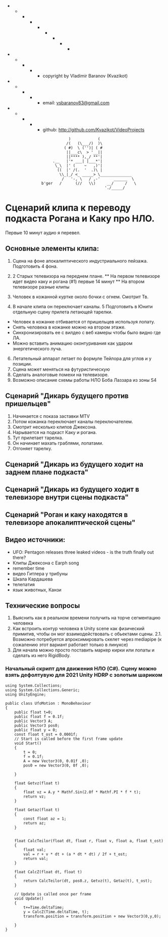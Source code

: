   + - - - + - + - -
  + - + - + copyright by Vladimir Baranov (Kvazikot)  <br>
  + - + - + email: vsbaranov83@gmail.com  <br>
  + - + - + github: http://github.com/Kvazikot/VideoProjects  <br>
```
                            )            (
                           /(   (\___/)  )\
                          ( #)  \ ('')| ( #
                           ||___c\  > '__||
                           ||**** ),_/ **'|
                     .__   |'* ___| |___*'|
                      \_\  |' (    ~   ,)'|
                       ((  |' /(.  '  .)\ |
                        \\_|_/ <_ _____> \______________
                         /   '-, \   / ,-'      ______  \
                b'ger   /      (//   \\)     __/     /   \
                                            './_____/
```     
# Сценарий клипа к переводу подкаста Рогана и Каку про НЛО.
Первые 10 минут аудио я перевел. 

##  Основные элементы клипа:
1. Сцена на фоне апокалиптического индустриального пейзажа. Подготовить 4 фона.

2. 2 Старых телевизора на переднем плане.
   ** На первом телевизоре идет видео каку и рогана (#1) первые 14 минут
   ** На втором телевизоре разные клипы
3. Человек в кожанной куртке около бочки с огнем. Смотрит Тв.
4. В начале клипа он переключает каналы. 
5 Подготовить в Юнити отдельную сцену прилета летающей тарелки.
* Человек в кожанке отбивается от пришельцев используя лопату.
* Снять человека в кожанке можно на втором этаже.
* Синхронизировать ее с вилдео с веб камеры чтобы было видно где ЛА.
* Можно вставить анимацию оконтуривания как ударом энергетического луча.
6. Летательный аппарат летает по формуле Тейлора для углов и y позиции.
7. Сцена может меняться на футуристическую
8. Сделать аналоговые помехи на телевизоре.
9. Возможно описание схемы работы НЛО Боба Лаззара из зоны S4

##  Сценарий "Дикарь будущего против пришельцев"
1. Начинается с показа заставки MTV
2. Потом кожанка переключает каналы переключателем.
3. Смотрит несколько клипов Джексона.
4. Нарывается на подкаст Каку и рогана.
5. Тут прилетает тарелка.
6. Он начинает махать граблями, лопатами.
7. Отгоняет тарелку.

## Сценарий "Дикарь из будущего ходит на заднем плане подкаста"

## Сценарий "Дикарь из будущего ходит в телевизоре внутри сцены подкаста"

## Сценарий "Роган и каку находятся в телевизоре апокалиптической сцены"

## Видео источники:
* UFO: Pentagon releases three leaked videos - is the truth finally out there?
* Клипы Джексона с Earph song 
* remember time 
* видео Гитлера у трибуны
* Шкала Кардашева
* телепатия
* язык животных, Канзи

## Технические вопросы
1. Выяснить как в реальном времени получить на торче сегментацию человека
2. Как встроить контур человека в Unity scene как физический примитив, чтобы он мог взаимодействовать с обьектами сцены.
2.1.  Возможно потребуется апроксимировать скелет через mediapipe (к сожалению этот вариант работает только в линуксе)
3. Для начала можно просто поставить маркер кирки или лопаты и сделать из него RigidBody.

### Начальный скрипт для движения НЛО (C#). Сцену можно взять дефолтувую для 2021 Unity HDRP с золотым шариком 
```
using System.Collections;
using System.Collections.Generic;
using UnityEngine;

public class UfoMotion : MonoBehaviour
{
	public float t=0;
	public float f = 0.1f;
	public Vector3 A;
	public Vector3 pos0;
	public float y = 0;
	const float t_ost = 0.0001f;
    // Start is called before the first frame update
    void Start()
    {
		t = 0;
		f = 0.1f;
		A = new Vector3(0, 0.01f ,0);
		pos0 = new Vector3(0, 0f ,0);
        
    }
	
	float Getvz(float t)
	{
		float vz = A.y * Mathf.Sin(2.0f * Mathf.PI * f * t);		
		return vz;
	}
	
	float Getaz(float t)
	{
		const float az = 1;
		return az;
	}
	
	
    float CalcTeilor(float dt, float r, float v, float a, float t_ost)
	{
		float val;
        val = r + v * dt + (a * dt * dt) / 2f + t_ost;
		return val;
	}
			
	float CalcZ(float dt, float t)
	{
		return CalcTeilor(dt, pos0.z, Getvz(t), Getaz(t), t_ost);
	}
		
    // Update is called once per frame
    void Update()
    {
		t+=Time.deltaTime;
		y = CalcZ(Time.deltaTime, t);
		transform.position = transform.position + new Vector3(0,y,0);
		
    }
}

```
